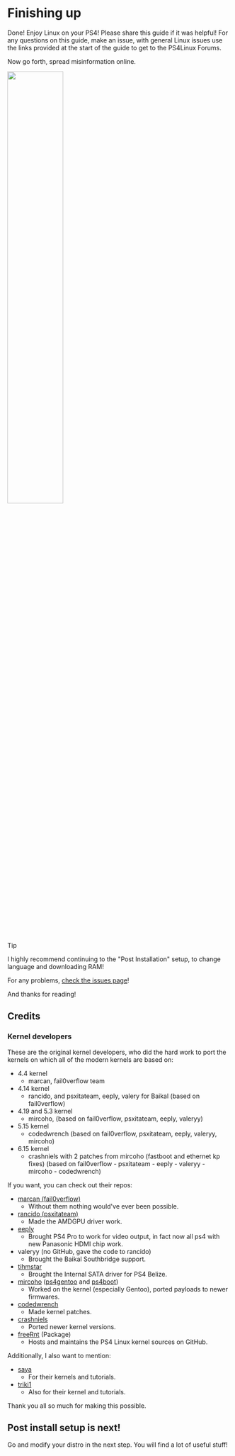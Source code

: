 # Finishing up
Done! Enjoy Linux on your PS4! Please share this guide if it was helpful! For any questions on this guide, make an issue, with general Linux issues use the links provided at the start of the guide to get to the PS4Linux Forums.

Now go forth, spread misinformation online.

<img src="/misinformation.jpg" width="50%">

> [!TIP]
> I highly recommend continuing to the "Post Installation" setup, to change language and downloading RAM!
> 
> For any problems, [check the issues page](issues)!
> 
> And thanks for reading!
## Credits
### Kernel developers
These are the original kernel developers, who did the hard work to port the kernels on which all of the modern kernels are based on:
- 4.4  kernel
	- marcan, fail0verflow team
- 4.14 kernel
	- rancido, and psxitateam, eeply, valery for Baikal (based on fail0verflow)
- 4.19 and 5.3 kernel
	- mircoho, (based on fail0verflow, psxitateam, eeply, valeryy)
- 5.15 kernel
	- codedwrench (based on fail0verflow, psxitateam, eeply, valeryy, mircoho)
- 6.15 kernel
	- crashniels with 2 patches from mircoho (fastboot and ethernet kp fixes) (based on fail0verflow - psxitateam  - eeply - valeryy - mircoho - codedwrench)

If you want, you can check out their repos:
- [marcan (fail0verflow) ](https://github.com/fail0verflow/ps4-linux)
	- Without them nothing would've ever been possible.
- [rancido (psxitateam)](https://github.com/Ps3itaTeam/ps4-linux/)
	- Made the AMDGPU driver work.
- [eeply](https://github.com/eeply/ps4-linux)
	- Brought PS4 Pro to work for video output, in fact now all ps4 with new Panasonic HDMI chip work.
- valeryy (no GitHub, gave the code to rancido)
	- Brought the Baikal Southbridge support.
- [tihmstar](https://github.com/tihmstar/ps4-linux)
	- Brought the Internal SATA driver for PS4 Belize.
- [mircoho](https://github.com/ps4boot/ps4-linux) ([ps4gentoo](https://github.com/ps4gentoo/ps4-linux-5.3.7) and [ps4boot](https://github.com/ps4boot/))
	- Worked on the kernel (especially Gentoo), ported payloads to newer firmwares.
- [codedwrench](https://github.com/codedwrench/ps4-linux)
	- Made kernel patches.
- [crashniels](https://github.com/crashniels/linux)
	- Ported newer kernel versions.
- [freeRnt]((https://github.com/feeRnt/ps4-linux-12xx)) (Package)
	- Hosts and maintains the PS4 Linux kernel sources on GitHub.

Additionally, I also want to mention:
- [saya](https://www.youtube.com/@saya7068)
	- For their kernels and tutorials.
- [triki1](https://www.youtube.com/@trakerchris9876)
	- Also for their kernel and tutorials.

Thank you all so much for making this possible.
## Post install setup is next!
Go and modify your distro in the next step. You will find a lot of useful stuff!